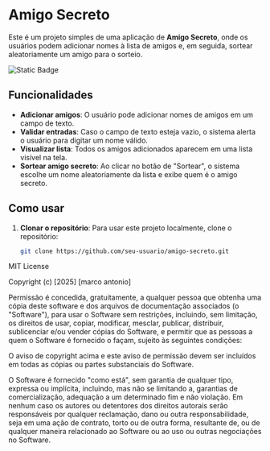# Amigo Secreto

Este é um projeto simples de uma aplicação de **Amigo Secreto**, onde os usuários podem adicionar nomes à lista de amigos e, em seguida, sortear aleatoriamente um amigo para o sorteio.

![Static Badge](https://img.shields.io/badge/Amigo_Secreto_Em_Desenvolvimento-brightgreen)


## Funcionalidades

- **Adicionar amigos**: O usuário pode adicionar nomes de amigos em um campo de texto.
- **Validar entradas**: Caso o campo de texto esteja vazio, o sistema alerta o usuário para digitar um nome válido.
- **Visualizar lista**: Todos os amigos adicionados aparecem em uma lista visível na tela.
- **Sortear amigo secreto**: Ao clicar no botão de "Sortear", o sistema escolhe um nome aleatoriamente da lista e exibe quem é o amigo secreto.

## Como usar

1. **Clonar o repositório**:
   Para usar este projeto localmente, clone o repositório:

   ```bash
   git clone https://github.com/seu-usuario/amigo-secreto.git

MIT License

Copyright (c) [2025] [marco antonio]

Permissão é concedida, gratuitamente, a qualquer pessoa que obtenha uma cópia deste software e dos arquivos de documentação associados (o "Software"), para usar o Software sem restrições, incluindo, sem limitação, os direitos de usar, copiar, modificar, mesclar, publicar, distribuir, sublicenciar e/ou vender cópias do Software, e permitir que as pessoas a quem o Software é fornecido o façam, sujeito às seguintes condições:

O aviso de copyright acima e este aviso de permissão devem ser incluídos em todas as cópias ou partes substanciais do Software.

O Software é fornecido "como está", sem garantia de qualquer tipo, expressa ou implícita, incluindo, mas não se limitando a, garantias de comercialização, adequação a um determinado fim e não violação. Em nenhum caso os autores ou detentores dos direitos autorais serão responsáveis por qualquer reclamação, dano ou outra responsabilidade, seja em uma ação de contrato, torto ou de outra forma, resultante de, ou de qualquer maneira relacionado ao Software ou ao uso ou outras negociações no Software.

